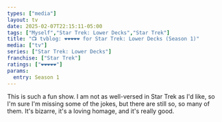 ```yaml
---
types: ["media"]
layout: tv
date: 2025-02-07T22:15:11-05:00
tags: ["Myself","Star Trek: Lower Decks","Star Trek"]
title: "📺 tvblog: ❤️❤️❤️❤️❤️ for Star Trek: Lower Decks (Season 1)"
media: ["tv"]
series: ["Star Trek: Lower Decks"]
franchise: ["Star Trek"]
ratings: ["❤️❤️❤️❤️❤️"]
params:
  entry: Season 1
---
```

This is such a fun show. I am not as well-versed in Star Trek as I'd like, so I'm sure I'm missing some of the jokes, but there are still so, so many of them. It's bizarre, it's a loving homage, and it's really good.
